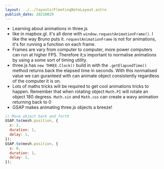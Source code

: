 ```yaml
---
layout: ../../layouts/FleetingNoteLayout.astro
publish_date: 20210829
---
```


- Learning about animations in three.js
- like in mapbox.gl. it's all done with `window.requestAnimationFrame()`. I like the way Bruno puts it. `requestAnimationFrame` is not for animations, it's for running a function on each frame.
- Frames are vary from computer to computer, more power computers can run at higher FPS. Therefore it;s important to normalise animations by using a some sort of timing utility.
- three.js has `new THREE.Clock()` build in with the `.getElapsedTime()` method returns back the elapsed time in seconds. With this normalised value we can guranteed with can animate object consistently regardless of the computer it is on.
- Lots of maths tricks will be required to get cool animations tricks to happen. Remember that when rotating object `Math.PI` will rotate an object 180 degress. `Math.sin` and `Math.cos` can create a wavy animation returning back to 0
- GSAP makes animating three.js objects a breeze!

```js
// Move object back and forth
GSAP.to(mesh.position, {
  x: 2,
  duration: 1,
  delay: 1,
});
GSAP.to(mesh.position, {
  x: 0,
  duration: 1,
  delay: 2,
});
```
